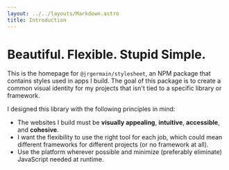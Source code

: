 ```yaml
---
layout: ../../layouts/Markdown.astro
title: Introduction
---
```


# Beautiful. Flexible. Stupid Simple.

This is the homepage for `@jrgermain/stylesheet`, an NPM package that contains styles used in apps I build. The goal of this package is to create a common visual identity for my projects that isn't tied to a specific library or framework.

I designed this library with the following principles in mind:

- The websites I build must be **visually appealing**, **intuitive**, **accessible**, and **cohesive**.
- I want the flexibility to use the right tool for each job, which could mean different frameworks for different projects (or no framework at all).
- Use the platform wherever possible and minimize (preferably eliminate) JavaScript needed at runtime.
